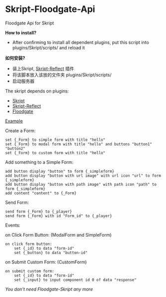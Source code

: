 # Skript-Floodgate-Api

Floodgate Api for Skript


**How to install?** 
- After confirming to install all dependent plugins, put this script into plugins/Skript/scripts/ and reload it


**如何安装?**
- 装上Skript, [Skript-Reflect](https://github.com/TPGamesNL/skript-reflect/releases) 插件
- 将该脚本放入该放的文件夹 plugins/Skript/scripts/
- 启动服务器


The skript depends on plugins:
- [Skript](https://github.com/SkriptLang/Skript/releases)
- [Skript-Reflect](https://github.com/TPGamesNL/skript-reflect/releases)
- [Floodgate](https://ci.opencollab.dev/job/GeyserMC/job/Floodgate/job/master/)



[Example](https://github.com/zimzaza4/Skript-Floodgate-Form/wiki/Example)

Create a Form:
```
set {_Form} to simple form with title "hello"
set {_Form} to modal form with title "hello" and buttons "button1" "button2"
set {_Form} to custom form with title "hello"
```

Add something to a Simple Form:
```
add button display "button" to form {_simpleform}
add button display "button with url image" with url icon "url" to form {_simpleform}
add button display "button with path image" with path icon "path" to form {_simpleform}
add content "content" to {_Form}
```
Send Form:
```
send form {_Form} to {_player}
send form {_Form} with id "Form_id" to {_player}
```
Events:

  on Click Form Button:   (ModalForm and SimpleForm)
```
on click form button:
    set {_id} to data "form-id"
    set {_button} to data "button-id"
```
  on Submit Custom Form:   (CustomForm)
```
on submit custom form:
    set {_id} to data "form-id"
    set {_input} to input component id 0 of data "response"
```

*You don't need Floodgate-Skript any more*

